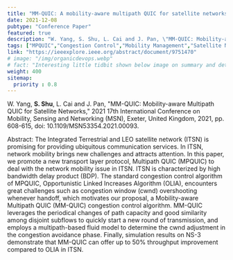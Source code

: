 ```yaml
---
title: "MM-QUIC: A mobility-aware multipath QUIC for satellite networks"
date: 2021-12-08
pubtype: "Conference Paper"
featured: true
description: "W. Yang, S. Shu, L. Cai and J. Pan, \"MM-QUIC: Mobility-aware Multipath QUIC for Satellite Networks,\" 2021 17th International Conference on Mobility, Sensing and Networking (MSN), Exeter, United Kingdom, 2021, pp. 608-615, doi: 10.1109/MSN53354.2021.00093."
tags: ["MPQUIC","Congestion Control","Mobility Management","Satellite Network"]
link: "https://ieeexplore.ieee.org/abstract/document/9751470"
# image: "/img/organicdevops.webp"
# fact: "Interesting little tidbit shown below image on summary and detail page"
weight: 400
sitemap:
  priority : 0.8
---
```


W. Yang, **S. Shu**, L. Cai and J. Pan, \"MM-QUIC: Mobility-aware Multipath QUIC for Satellite Networks,\" 2021 17th International Conference on Mobility, Sensing and Networking (MSN), Exeter, United Kingdom, 2021, pp. 608-615, doi: 10.1109/MSN53354.2021.00093.

Abstract: The Integrated Terrestrial and LEO satellite network (ITSN) is promising for providing ubiquitous communication services. In ITSN, network mobility brings new challenges and attracts attention. In this paper, we promote a new transport layer protocol, Multipath QUIC (MPQUIC) to deal with the network mobility issue in ITSN. ITSN is characterized by high bandwidth delay product (BDP). The standard congestion control algorithm of MPQUIC, Opportunistic Linked Increases Algorithm (OLIA), encounters great challenges such  as congestion window (cwnd) overshooting whenever handoff, which motivates our proposal, a Mobility-aware Multipath QUIC (MM-QUIC) congestion control algorithm. MM-QUIC leverages the periodical changes of path capacity and good similarity among disjoint subflows to quickly start a new round of transmission, and employs a multipath-based fluid model to determine the cwnd adjustment in the congestion avoidance phase. Finally, simulation results on NS-3 demonstrate that MM-QUIC can offer up to 50% throughput improvement compared to OLIA in ITSN.

<!-- {{< youtube id="FsfKsqI07jM" t="80" width="600px" >}} -->
